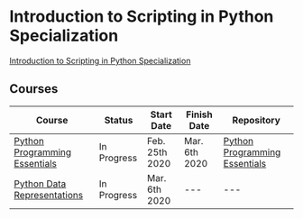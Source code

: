 # Introduction to Scripting in Python Specialization 
[Introduction to Scripting in Python Specialization](https://www.coursera.org/specializations/introduction-scripting-in-python)

## Courses

| Course | Status | Start Date | Finish Date | Repository
-------- | ------ | ---------- | ----------- | ----------
[Python Programming Essentials](https://www.coursera.org/learn/python-programming/home/welcome) | In Progress | Feb. 25th 2020 | Mar. 6th 2020 | [Python Programming Essentials](https://github.com/iamieht/intro-scripting-in-python-specialization/tree/master/Python-Programming-Essentials)
[Python Data Representations](https://www.coursera.org/learn/python-representation/home/welcome) | In Progress | Mar. 6th 2020 | --- | ---
